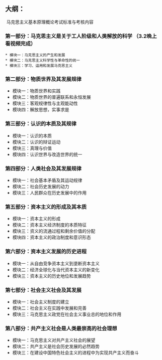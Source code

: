 

## 大纲：

​	马克思主义基本原理概论考试标准与考核内容

### 第一部分：马克思主义是关于工人阶级和人类解放的科学 （3.2晚上看视频完成）

	* 模块一：马克思主义的产生和发展
	* 模块二：马克思主义科学性与革命性的统一
	* 模块三：学习、运用和发展马克思主义

### 第二部分：物质世界及其发展规律

* 模块一：物质世界和实践
* 模块二：物质世界的普遍联系和永恒发展
* 模块三：客观规律性与主观能动性
* 模块四：解放思想，实事求是

### 第三部分：认识的本质及其规律

* 模块一：认识的本质
* 模块二：认识的辩证运动
* 模块三：真理与价值
* 模块四：认识世界与改造世界的统一

### 第四部分：人类社会及其发展规律

* 模块一：社会基本矛盾及其运动规律
* 模块二：社会历史发展的动力
* 模块三：人民群众在历史发展中的作用

### 第五部分：资本主义的形成及其本质 

* 模块一：资本主义的形成
* 模块二：资本主义经济制度的本质特征
* 模块三：资义的流通过程和剩余价值的分配
* 模块四：资本主义的政治制度和意识形态

### 第六部分：资本主义发展的历史进程

* 模块一：从自由竞争资本主义到垄断资本主义
* 模块二：经济全球化与当代资本主义的新变化
* 模块三：资本主义的历史地位和发展趋势

### 第七部分：社会主义社会及其发展

* 模块一：社会主义制度的建立
* 模块二：社会主义在实践中发展和完善
* 模块三：马克思主义政党在社会主义事业总的地位和作用

### 第八部分：共产主义社会是人类最崇高的社会理想

* 模块一：马克思主义对共产主义社会的展望
* 模块二：共产主义是社会历史发展的必然趋势
* 模块三：在建设中国特色社会主义的进程中为实现共产主义而奋斗

